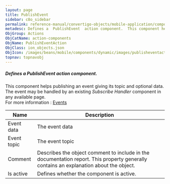 ```yaml
---
layout: page
title: PublishEvent
sidebar: c8o_sidebar
permalink: reference-manual/convertigo-objects/mobile-application/components/action-components/publishevent/
metadesc: Defines a  PublishEvent  action component.  This component helps publishing an event giving its topic and optional data. The event may be handled by a
ObjGroup: Actions
ObjCatName: action-components
ObjName: PublishEventAction
ObjClass: ion_objects.json
ObjIcon: /images/beans/mobile/components/dynamic/images/publisheventaction_color_32x32.png
topnav: topnavobj
---
```

##### Defines a <i>PublishEvent</i> action component. <br/>

This component helps publishing an event giving its topic and optional data. The event may be handled by an existing <i>Subscribe Handler</i> component in any available page.<br/>
For more information : <a target='_blank' href='https://ionicframework.com/docs/v3/api/util/Events/'>Events</a>

Name | Description 
--- | ---
Event data | The event data
Event topic | The event topic
Comment | Describes the object comment to include in the documentation report.  This property generally contains an explanation about the object. 
Is active | Defines whether the component is active. 

